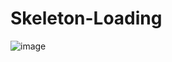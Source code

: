 # Skeleton-Loading

![image](https://user-images.githubusercontent.com/80094949/133963918-2dab85ff-18f8-4164-a336-caf10f1a5f46.png)
